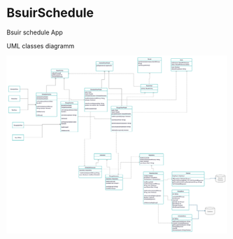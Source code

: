# BsuirSchedule
Bsuir schedule App

UML classes diagramm

![Bsuir schedule](https://github.com/PashaJavaProgrammist/BsuirSchedule/blob/master/UML/classes_diagramm.png)
